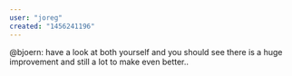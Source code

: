 ```yaml
---
user: "joreg"
created: "1456241196"
---
```


@bjoern: have a look at both yourself and you should see there is a huge improvement and still a lot to make even better..

